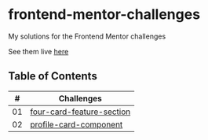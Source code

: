 # frontend-mentor-challenges

My solutions for the Frontend Mentor challenges

See them live [here](https://gifted-swanson-b016f7.netlify.app/)

## Table of Contents

| #   | Challenges                                                                                                         |
| --- | ------------------------------------------------------------------------------------------------------------------ |
| 01  | [four-card-feature-section](https://gifted-swanson-b016f7.netlify.app/four-card-feature-section-master/index.html) |
| 02  | [profile-card-component](https://gifted-swanson-b016f7.netlify.app/profile-card-component/index.html)              |
